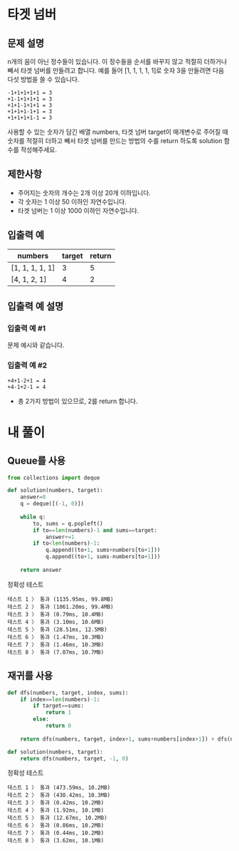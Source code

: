 # 타겟 넘버
## 문제 설명
n개의 음이 아닌 정수들이 있습니다. 이 정수들을 순서를 바꾸지 않고 적절히 더하거나 빼서 타겟 넘버를 만들려고 합니다. 예를 들어 [1, 1, 1, 1, 1]로 숫자 3을 만들려면 다음 다섯 방법을 쓸 수 있습니다.

```
-1+1+1+1+1 = 3
+1-1+1+1+1 = 3
+1+1-1+1+1 = 3
+1+1+1-1+1 = 3
+1+1+1+1-1 = 3
```
사용할 수 있는 숫자가 담긴 배열 numbers, 타겟 넘버 target이 매개변수로 주어질 때 숫자를 적절히 더하고 빼서 타겟 넘버를 만드는 방법의 수를 return 하도록 solution 함수를 작성해주세요.

## 제한사항
- 주어지는 숫자의 개수는 2개 이상 20개 이하입니다.
- 각 숫자는 1 이상 50 이하인 자연수입니다.
- 타겟 넘버는 1 이상 1000 이하인 자연수입니다.

## 입출력 예
|numbers|target|return|
|-|-|-|
|[1, 1, 1, 1, 1]|3|5|
|[4, 1, 2, 1]|4|2|

## 입출력 예 설명
### 입출력 예 #1

문제 예시와 같습니다.

### 입출력 예 #2

```
+4+1-2+1 = 4
+4-1+2-1 = 4
```
- 총 2가지 방법이 있으므로, 2를 return 합니다.

# 내 풀이
## Queue를 사용
```python
from collections import deque

def solution(numbers, target):
    answer=0
    q = deque([(-1, 0)])
    
    while q:
        to, sums = q.popleft()
        if to==len(numbers)-1 and sums==target:
            answer+=1
        if to<len(numbers)-1:
            q.append((to+1, sums+numbers[to+1]))
            q.append((to+1, sums-numbers[to+1]))
            
    return answer
```
정확성  테스트
```
테스트 1 〉	통과 (1135.95ms, 99.8MB)
테스트 2 〉	통과 (1061.20ms, 99.4MB)
테스트 3 〉	통과 (0.79ms, 10.4MB)
테스트 4 〉	통과 (3.10ms, 10.6MB)
테스트 5 〉	통과 (28.51ms, 12.5MB)
테스트 6 〉	통과 (1.47ms, 10.3MB)
테스트 7 〉	통과 (1.46ms, 10.3MB)
테스트 8 〉	통과 (7.07ms, 10.7MB)
```
## 재귀를 사용
```python
def dfs(numbers, target, index, sums):
    if index==len(numbers)-1:
        if target==sums:
            return 1
        else:
            return 0
    
    return dfs(numbers, target, index+1, sums+numbers[index+1]) + dfs(numbers, target, index+1, sums-numbers[index+1])

def solution(numbers, target):
    return dfs(numbers, target, -1, 0)
```
정확성  테스트
```
테스트 1 〉	통과 (473.59ms, 10.2MB)
테스트 2 〉	통과 (430.42ms, 10.3MB)
테스트 3 〉	통과 (0.42ms, 10.2MB)
테스트 4 〉	통과 (1.92ms, 10.1MB)
테스트 5 〉	통과 (12.67ms, 10.2MB)
테스트 6 〉	통과 (0.86ms, 10.2MB)
테스트 7 〉	통과 (0.44ms, 10.2MB)
테스트 8 〉	통과 (3.62ms, 10.1MB)
```
